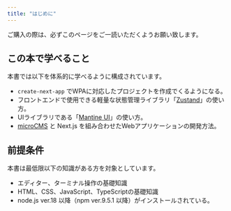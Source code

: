 ```yaml
---
title: "はじめに"
---
```


ご購入の際は、必ずこのページをご一読いただくようお願い致します。

## この本で学べること
本書では以下を体系的に学べるように構成されています。

  - `create-next-app` でWPAに対応したプロジェクトを作成でくるようになる。
  - フロントエンドで使用できる軽量な状態管理ライブラリ「[Zustand](https://zustand-demo.pmnd.rs/)」の使い方。
  - UIライブラリである「[Mantine UI](https://ui.mantine.dev/)」の使い方。
  - [microCMS](https://microcms.io/) と Next.js を組み合わせたWebアプリケーションの開発方法。

## 前提条件
本書は最低限以下の知識がある方を対象としています。

- エディター、ターミナル操作の基礎知識
- HTML、CSS、JavaScript、TypeScriptの基礎知識
- node.js ver.18 以降（npm ver.9.5.1 以降）がインストールされている。
